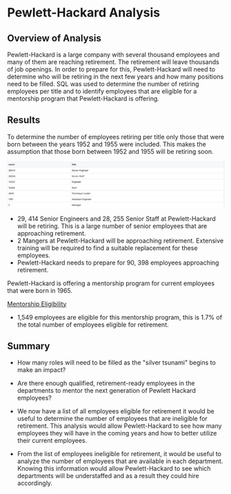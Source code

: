 # Pewlett-Hackard Analysis

## Overview of Analysis

Pewlett-Hackard is a large company with several thousand employees and many of them are reaching retirement. The retirement will leave thousands of job openings. In order to prepare for this, Pewlett-Hackard will need to determine who will be retiring in the next few years and how many positions need to be filled. SQL was used to determine the number of retiring employees per title and to identify employees that are eligible for a mentorship program that Pewlett-Hackard is offering. 

## Results

To determine the number of employees retiring per title only those that were born between the years 1952 and 1955 were included. This makes the assumption that those born between 1952 and 1955 will be retiring soon.

![retiring_titles](https://github.com/mdhugge/Pewlett-Hackard-Analysis/blob/main/Data/retiring_titles.png)

-	29, 414 Senior Engineers and 28, 255 Senior Staff at Pewlett-Hackard will be retiring. This is a large number of senior employees that are approaching retirement. 
-	2 Mangers at Pewlett-Hackard will be approaching retirement. Extensive training will be required to find a suitable replacement for these employees. 
- Pewlett-Hackard needs to prepare for 90, 398 employees approaching retirement. 

Pewlett-Hackard is offering a mentorship program for current employees that were born in 1965. 

[Mentorship Eligibility](https://github.com/mdhugge/Pewlett-Hackard-Analysis/blob/main/Data/mentorship_eligibility.csv)

- 1,549 employees are eligible for this mentorship program, this is 1.7% of the total number of employees eligible for retirement. 


## Summary

- How many roles will need to be filled as the "silver tsunami" begins to make an impact?

- Are there enough qualified, retirement-ready employees in the departments to mentor the next generation of Pewlett Hackard employees?

- We now have a list of all employees eligible for retirement it would be useful to determine the number of employees that are ineligible for retirement. This analysis would allow Pewlett-Hackard to see how many employees they will have in the coming years and how to better utilize their current employees. 

- From the list of employees ineligible for retirement, it would be useful to analyze the number of employees that are available in each department. Knowing this information would allow Pewlett-Hackard to see which departments will be understaffed and as a result they could hire accordingly. 




